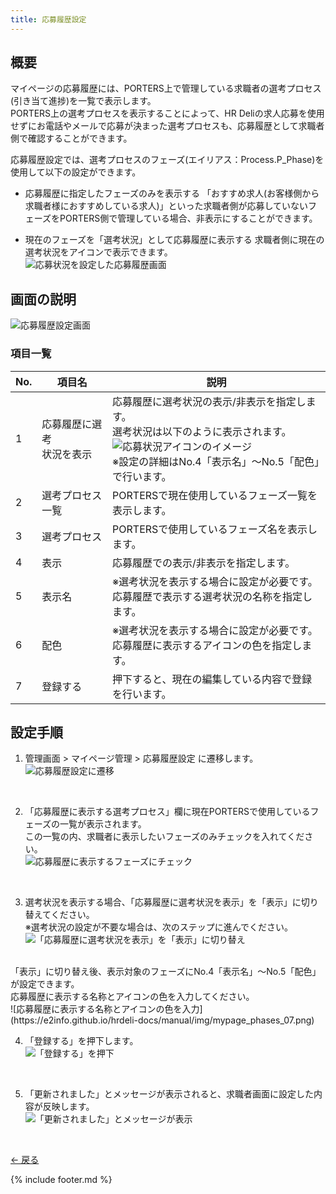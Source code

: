 ```yaml
---
title: 応募履歴設定
---
```

## 概要
マイページの応募履歴には、PORTERS上で管理している求職者の選考プロセス(引き当て進捗)を一覧で表示します。<br>
PORTERS上の選考プロセスを表示することによって、HR Deliの求人応募を使用せずにお電話やメールで応募が決まった選考プロセスも、応募履歴として求職者側で確認することができます。<br>

応募履歴設定では、選考プロセスのフェーズ(エイリアス：Process.P_Phase)を使用して以下の設定ができます。

* 応募履歴に指定したフェーズのみを表示する
「おすすめ求人(お客様側から求職者様におすすめしている求人)」といった求職者側が応募していないフェーズをPORTERS側で管理している場合、非表示にすることができます。

* 現在のフェーズを「選考状況」として応募履歴に表示する
求職者側に現在の選考状況をアイコンで表示できます。<br>
![応募状況を設定した応募履歴画面](https://e2info.github.io/hrdeli-docs/manual/img/mypage_phases_01.png)

## 画面の説明
![応募履歴設定画面](https://e2info.github.io/hrdeli-docs/manual/img/mypage_phases_02.jpg)

### 項目一覧

No. | 項目名 | 説明 | 
------------- | ------------- | ------------- |  
1 | 応募履歴に選考<br>状況を表示 | 応募履歴に選考状況の表示/非表示を指定します。<br>選考状況は以下のように表示されます。<br>![応募状況アイコンのイメージ](https://e2info.github.io/hrdeli-docs/manual/img/mypage_phases_03.png)<br>※設定の詳細はNo.4「表示名」～No.5「配色」で行います。
2 | 選考プロセス一覧 | PORTERSで現在使用しているフェーズ一覧を表示します。
3 | 選考プロセス | PORTERSで使用しているフェーズ名を表示します。
4 | 表示 | 応募履歴での表示/非表示を指定します。
5 | 表示名 | ※選考状況を表示する場合に設定が必要です。<br>応募履歴で表示する選考状況の名称を指定します。
6 | 配色 | ※選考状況を表示する場合に設定が必要です。<br>応募履歴に表示するアイコンの色を指定します。
7 | 登録する | 押下すると、現在の編集している内容で登録を行います。

## 設定手順
1. 管理画面 > マイページ管理 > 応募履歴設定 に遷移します。<br>
![応募履歴設定に遷移](https://e2info.github.io/hrdeli-docs/manual/img/mypage_phases_04.png)
<br>

2. 「応募履歴に表示する選考プロセス」欄に現在PORTERSで使用しているフェーズの一覧が表示されます。<br>
この一覧の内、求職者に表示したいフェーズのみチェックを入れてください。<br>
![応募履歴に表示するフェーズにチェック](https://e2info.github.io/hrdeli-docs/manual/img/mypage_phases_05.png)
<br>

3. 選考状況を表示する場合、「応募履歴に選考状況を表示」を「表示」に切り替えてください。<br>
※選考状況の設定が不要な場合は、次のステップに進んでください。<br>
![「応募履歴に選考状況を表示」を「表示」に切り替え](https://e2info.github.io/hrdeli-docs/manual/img/mypage_phases_06.png)<br>
<br>
「表示」に切り替え後、表示対象のフェーズにNo.4「表示名」～No.5「配色」が設定できます。<br>
応募履歴に表示する名称とアイコンの色を入力してください。<br>
![応募履歴に表示する名称とアイコンの色を入力](https://e2info.github.io/hrdeli-docs/manual/img/mypage_phases_07.png)
<br>

4. 「登録する」を押下します。<br>
![「登録する」を押下](https://e2info.github.io/hrdeli-docs/manual/img/mypage_phases_08.png)
<br>

5. 「更新されました」とメッセージが表示されると、求職者画面に設定した内容が反映します。<br>
![「更新されました」とメッセージが表示](https://e2info.github.io/hrdeli-docs/manual/img/mypage_phases_09.png)
<br>



[← 戻る](https://e2info.github.io/hrdeli-docs/)

{% include footer.md %}